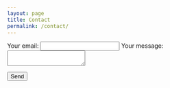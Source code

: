 ```yaml
---
layout: page
title: Contact
permalink: /contact/
---
```

<div>



<form
  action="https://formspree.io/f/xnqorjjq"
  method="POST"
>
  <label>
    Your email:
    <input type="text" name="_replyto">
  </label>
  <label>
    Your message:
    <textarea name="message"></textarea>
  </label>

  <!-- your other form fields go here -->

  <button type="submit">Send</button>
</form
</div>

